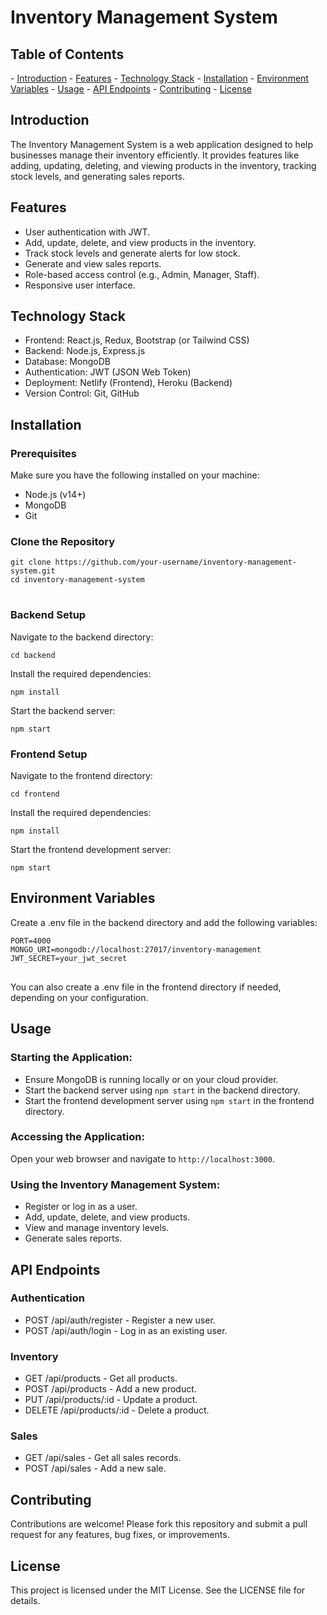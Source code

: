 <h1>Inventory Management System</h1>
<!-- You can add an image or logo if available -->

<h2>Table of Contents</h2>
- <a href="#introduction">Introduction</a>
- <a href="#features">Features</a>
- <a href="#technology-stack">Technology Stack</a>
- <a href="#installation">Installation</a>
- <a href="#environment-variables">Environment Variables</a>
- <a href="#usage">Usage</a>
- <a href="#api-endpoints">API Endpoints</a>
- <a href="#contributing">Contributing</a>
- <a href="#license">License</a>

<h2 id="introduction">Introduction</h2>
<p>The Inventory Management System is a web application designed to help businesses manage their inventory efficiently. It provides features like adding, updating, deleting, and viewing products in the inventory, tracking stock levels, and generating sales reports.</p>

<h2 id="features">Features</h2>
<ul>
    <li>User authentication with JWT.</li>
    <li>Add, update, delete, and view products in the inventory.</li>
    <li>Track stock levels and generate alerts for low stock.</li>
    <li>Generate and view sales reports.</li>
    <li>Role-based access control (e.g., Admin, Manager, Staff).</li>
    <li>Responsive user interface.</li>
</ul>

<h2 id="technology-stack">Technology Stack</h2>
<ul>
    <li>Frontend: React.js, Redux, Bootstrap (or Tailwind CSS)</li>
    <li>Backend: Node.js, Express.js</li>
    <li>Database: MongoDB</li>
    <li>Authentication: JWT (JSON Web Token)</li>
    <li>Deployment: Netlify (Frontend), Heroku (Backend)</li>
    <li>Version Control: Git, GitHub</li>
</ul>

<h2 id="installation">Installation</h2>

<h3>Prerequisites</h3>
<p>Make sure you have the following installed on your machine:</p>
<ul>
    <li>Node.js (v14+)</li>
    <li>MongoDB</li>
    <li>Git</li>
</ul>

<h3>Clone the Repository</h3>
<pre>
<code>git clone https://github.com/your-username/inventory-management-system.git
cd inventory-management-system
</code>
</pre>

<h3>Backend Setup</h3>
<p>Navigate to the backend directory:</p>
<pre>
<code>cd backend</code>
</pre>
<p>Install the required dependencies:</p>
<pre>
<code>npm install</code>
</pre>
<p>Start the backend server:</p>
<pre>
<code>npm start</code>
</pre>

<h3>Frontend Setup</h3>
<p>Navigate to the frontend directory:</p>
<pre>
<code>cd frontend</code>
</pre>
<p>Install the required dependencies:</p>
<pre>
<code>npm install</code>
</pre>
<p>Start the frontend development server:</p>
<pre>
<code>npm start</code>
</pre>

<h2 id="environment-variables">Environment Variables</h2>
<p>Create a .env file in the backend directory and add the following variables:</p>
<pre>
<code>PORT=4000
MONGO_URI=mongodb://localhost:27017/inventory-management
JWT_SECRET=your_jwt_secret
</code>
</pre>
<p>You can also create a .env file in the frontend directory if needed, depending on your configuration.</p>

<h2 id="usage">Usage</h2>

<h3>Starting the Application:</h3>
<ul>
    <li>Ensure MongoDB is running locally or on your cloud provider.</li>
    <li>Start the backend server using <code>npm start</code> in the backend directory.</li>
    <li>Start the frontend development server using <code>npm start</code> in the frontend directory.</li>
</ul>

<h3>Accessing the Application:</h3>
<p>Open your web browser and navigate to <code>http://localhost:3000</code>.</p>

<h3>Using the Inventory Management System:</h3>
<ul>
    <li>Register or log in as a user.</li>
    <li>Add, update, delete, and view products.</li>
    <li>View and manage inventory levels.</li>
    <li>Generate sales reports.</li>
</ul>

<h2 id="api-endpoints">API Endpoints</h2>

<h3>Authentication</h3>
<ul>
    <li>POST /api/auth/register - Register a new user.</li>
    <li>POST /api/auth/login - Log in as an existing user.</li>
</ul>

<h3>Inventory</h3>
<ul>
    <li>GET /api/products - Get all products.</li>
    <li>POST /api/products - Add a new product.</li>
    <li>PUT /api/products/:id - Update a product.</li>
    <li>DELETE /api/products/:id - Delete a product.</li>
</ul>

<h3>Sales</h3>
<ul>
    <li>GET /api/sales - Get all sales records.</li>
    <li>POST /api/sales - Add a new sale.</li>
</ul>

<h2 id="contributing">Contributing</h2>
<p>Contributions are welcome! Please fork this repository and submit a pull request for any features, bug fixes, or improvements.</p>

<h2 id="license">License</h2>
<p>This project is licensed under the MIT License. See the LICENSE file for details.</p>
